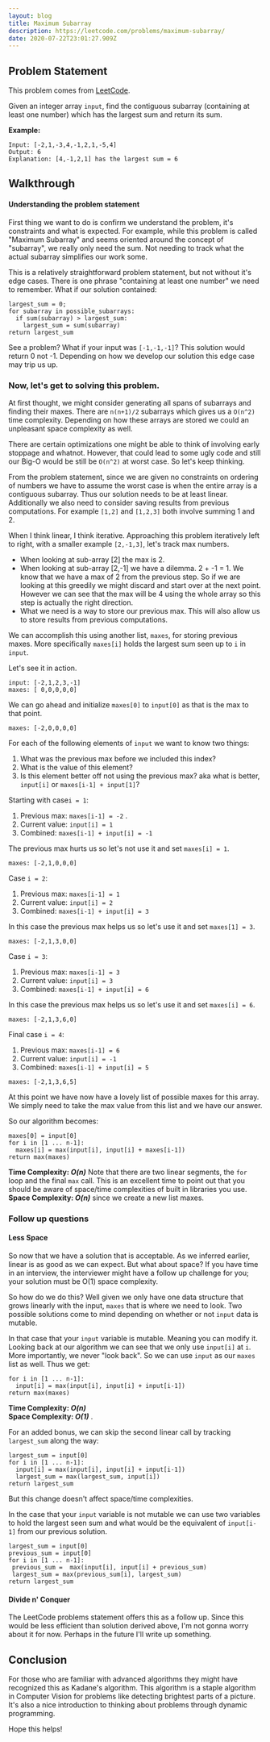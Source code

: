 ```yaml
---
layout: blog
title: Maximum Subarray
description: https://leetcode.com/problems/maximum-subarray/
date: 2020-07-22T23:01:27.909Z
---
```

## Problem Statement

This problem comes from [LeetCode](https://leetcode.com/problems/maximum-subarray/).

Given an integer array `input`, find the contiguous subarray (containing at least one number) which has the largest sum and return its sum.

**Example:**

```
Input: [-2,1,-3,4,-1,2,1,-5,4]
Output: 6
Explanation: [4,-1,2,1] has the largest sum = 6
```

## Walkthrough

#### Understanding the problem statement

First thing we want to do is confirm we understand the problem, it's constraints and what is expected. For example, while this problem is called "Maximum Subarray" and seems oriented around the concept of "subarray", we really only need the sum. Not needing to track what the actual subarray simplifies our work some.

This is a relatively straightforward problem statement, but not without it's edge cases. 
There is one phrase "containing at least one number" we need to remember. What if our solution contained:

```
largest_sum = 0;
for subarray in possible_subarrays:
  if sum(subarray) > largest_sum:
    largest_sum = sum(subarray)
return largest_sum
```

See a problem? What if your input was `[-1,-1,-1]`? This solution would return 0 not -1. Depending on how we develop our solution this edge case may trip us up.

### Now, let's get to solving this problem.

At first thought, we might consider generating all spans of subarrays and finding their maxes. There are `n(n+1)/2` subarrays which gives us a `O(n^2)` time complexity. Depending on how these arrays are stored we could an unpleasant space complexity as well.

There are certain optimizations one might be able to think of involving early stoppage and whatnot. However, that could lead to some ugly code and still our Big-O would be still be `O(n^2)` at worst case. So let's keep thinking.

From the problem statement, since we are given no constraints on ordering of numbers we have to assume the worst case is when the entire array is a contiguous subarray. Thus our solution needs to be at least linear.
Additionally we also need to consider saving results from previous computations. For example `[1,2]` and `[1,2,3]` both involve summing 1 and 2. 

When I think linear, I think iterative. Approaching this problem iteratively left to right, with a smaller example `[2,-1,3]`, let's track max numbers.

* When looking at sub-array \[2] the max is 2.  
* When looking at sub-array \[2,-1] we have a dilemma. 2 + -1 = 1. We know that we have a max of 2 from the previous step. So if we are looking at this greedily we might discard and start over at the next point. However we can see that the max will be 4 using the whole array so this step is actually the right direction.   
* What we need is a way to store our previous max. This will also allow us to store results from previous computations.

We can accomplish this using another list, `maxes`, for storing previous maxes. More specifically `maxes[i]` holds the largest sum seen up to `i` in `input`.  

Let's see it in action. 

`input: [-2,1,2,3,-1]`\
`maxes: [ 0,0,0,0,0]`  

We can go ahead and initialize `maxes[0]` to `input[0]` as that is the max to that point.  

`maxes: [-2,0,0,0,0]` 

For each of the following elements of `input` we want to know two things:  

1. What was the previous max before we included this index?  
2. What is the value of this element?
3. Is this element better off not using the previous max? aka what is better, `input[i]` or `maxes[i-1] + input[1]`?

Starting with case`i = 1`:  

1. Previous max: `maxes[i-1] = -2` . 
2. Current value: `input[i] = 1`
3. Combined: `maxes[i-1] + input[i] = -1`

The previous max hurts us so let's not use it and set `maxes[i] = 1`.

`maxes: [-2,1,0,0,0]`

Case `i = 2`:     

1. Previous max: `maxes[i-1] = 1`  
2. Current value: `input[i] = 2`
3. Combined: `maxes[i-1] + input[i] = 3`

In this case the previous max helps us so let's use it and set `maxes[1] = 3`.

`maxes: [-2,1,3,0,0]`

Case `i = 3`:  

1. Previous max: `maxes[i-1] = 3`  
2. Current value: `input[i] = 3`
3. Combined: `maxes[i-1] + input[i] = 6`

In this case the previous max helps us so let's use it and set `maxes[i] = 6`.

`maxes: [-2,1,3,6,0]`

Final case `i = 4`:  

1. Previous max: `maxes[i-1] = 6`  
2. Current value: `input[i] = -1`
3. Combined: `maxes[i-1] + input[i] = 5`

`maxes: [-2,1,3,6,5]`

At this point we have now have a lovely list of possible maxes for this array. We simply need to take the max value from this list and we have our answer.

So our algorithm becomes:

```
maxes[0] = input[0]
for i in [1 ... n-1]:
  maxes[i] = max(input[i], input[i] + maxes[i-1])
return max(maxes)
```

**Time Complexity: *O(n)*** Note that there are two linear segments, the `for` loop and the final `max` call. This is an excellent time to point out that you should be aware of space/time complexities of built in libraries you use.\
**Space Complexity: *O(n)*** since we create a new list maxes.  

### Follow up questions

#### Less Space

So now that we have a solution that is acceptable. As we inferred earlier, linear is as good as we can expect. But what about space? If you have time in an interview, the interviewer might have a follow up challenge for you; your solution must be O(1) space complexity.

So how do we do this? Well given we only have one data structure that grows linearly with the input, `maxes` that is where we need to look. Two possible solutions come to mind depending on whether or not `input` data is mutable.

In that case that your `input` variable is mutable. Meaning you can modify it. Looking back at our algorithm we can see that we only use `input[i]` at `i`. More importantly, we never "look back". So we can use `input` as our `maxes` list as well. Thus we get:

```
for i in [1 ... n-1]:
  input[i] = max(input[i], input[i] + input[i-1])
return max(maxes)
```

**Time Complexity: *O(n)***\
**Space Complexity: *O(1)*** .

For an added bonus, we can skip the second linear call by tracking `largest_sum` along the way:

```
largest_sum = input[0]
for i in [1 ... n-1]:
  input[i] = max(input[i], input[i] + input[i-1])
  largest_sum = max(largest_sum, input[i])
return largest_sum
```

But this change doesn't affect space/time complexities.


In the case that your `input` variable is not mutable we can use two variables to hold the largest seen sum and what would be the equivalent of `input[i-1]` from our previous solution.
```
largest_sum = input[0]
previous_sum = input[0]
for i in [1 ... n-1]:
 previous_sum =  max(input[i], input[i] + previous_sum)
 largest_sum = max(previous_sum[i], largest_sum)
return largest_sum
```

#### Divide n' Conquer

The LeetCode problems statement offers this as a follow up. Since this would be less efficient than solution derived above, I'm not gonna worry about it for now. Perhaps in the future I'll write up something. 

## Conclusion

For those who are familiar with advanced algorithms they might have recognized this as Kadane's algorithm. This algorithm is a staple algorithm in Computer Vision for problems like detecting brightest parts of a picture. It's also a nice introduction to thinking about problems through dynamic programming. 

Hope this helps!